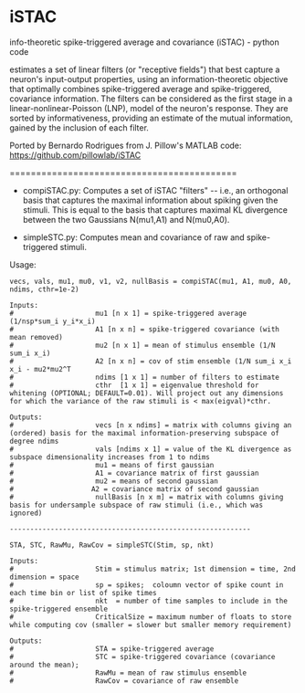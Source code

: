 iSTAC
=====
info-theoretic spike-triggered average and covariance (iSTAC) - python code

estimates a set of linear filters (or "receptive fields") that best capture a neuron's input-output properties, 
using an information-theoretic objective that optimally combines spike-triggered average and spike-triggered, 
covariance information. The filters can be considered as the first stage in a linear-nonlinear-Poisson (LNP), 
model of the neuron's response. They are sorted by informativeness, providing an estimate of the mutual information, 
gained by the inclusion of each filter. 

Ported by Bernardo Rodrigues from J. Pillow's MATLAB code: https://github.com/pillowlab/iSTAC

===========================================
- compiSTAC.py: Computes a set of iSTAC "filters" -- i.e., an orthogonal basis that captures the maximal information about spiking given the stimuli.  This is equal to the basis that captures maximal KL divergence between the two Gaussians N(mu1,A1) and N(mu0,A0).

- simpleSTC.py: Computes mean and covariance of raw and spike-triggered stimuli.


Usage:
```
vecs, vals, mu1, mu0, v1, v2, nullBasis = compiSTAC(mu1, A1, mu0, A0, ndims, cthr=1e-2)

Inputs:
#                    mu1 [n x 1] = spike-triggered average    (1/nsp*sum_i y_i*x_i)
#                    A1 [n x n] = spike-triggered covariance (with mean removed)
#                    mu2 [n x 1] = mean of stimulus ensemble (1/N sum_i x_i)
#                    A2 [n x n] = cov of stim ensemble (1/N sum_i x_i x_i - mu2*mu2^T
#                    ndims [1 x 1] = number of filters to estimate 
#                    cthr  [1 x 1] = eigenvalue threshold for whitening (OPTIONAL; DEFAULT=0.01). Will project out any dimensions for which the variance of the raw stimuli is < max(eigval)*cthr. 

Outputs: 
#                    vecs [n x ndims] = matrix with columns giving an (ordered) basis for the maximal information-preserving subspace of degree ndims
#                    vals [ndims x 1] = value of the KL divergence as subspace dimensionality increases from 1 to ndims 
#                    mu1 = means of first gaussian
#                    A1 = covariance matrix of first gaussian
#                    mu2 = means of second gaussian
#                   A2 = covariance matrix of second gaussian
#                    nullBasis [n x m] = matrix with columns giving basis for undersample subspace of raw stimuli (i.e., which was ignored)   

-----------------------------------------------------------

STA, STC, RawMu, RawCov = simpleSTC(Stim, sp, nkt)

Inputs:
#                    Stim = stimulus matrix; 1st dimension = time, 2nd dimension = space
#                    sp = spikes;  coloumn vector of spike count in each time bin or list of spike times
#                    nkt  = number of time samples to include in the spike-triggered ensemble
#                    CriticalSize = maximum number of floats to store while computing cov (smaller = slower but smaller memory requirement)   
                     
Outputs:
#                    STA = spike-triggered average
#                    STC = spike-triggered covariance (covariance around the mean);
#                    RawMu = mean of raw stimulus ensemble
#                    RawCov = covariance of raw ensemble
```
